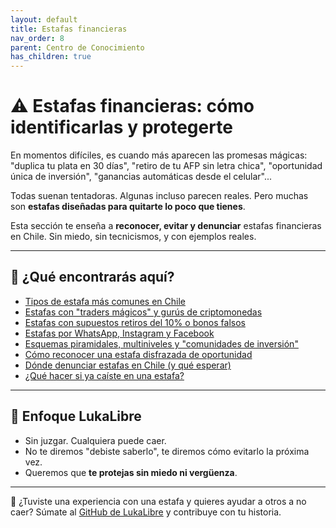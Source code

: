 ```yaml
---
layout: default
title: Estafas financieras
nav_order: 8
parent: Centro de Conocimiento
has_children: true
---
```


# ⚠️ Estafas financieras: cómo identificarlas y protegerte

En momentos difíciles, es cuando más aparecen las promesas mágicas:
"duplica tu plata en 30 días",
"retiro de tu AFP sin letra chica",
"oportunidad única de inversión",
"ganancias automáticas desde el celular"...

Todas suenan tentadoras. Algunas incluso parecen reales.
Pero muchas son **estafas diseñadas para quitarte lo poco que tienes**.

Esta sección te enseña a **reconocer, evitar y denunciar** estafas financieras en Chile.
Sin miedo, sin tecnicismos, y con ejemplos reales.

---

## 📌 ¿Qué encontrarás aquí?

- [Tipos de estafa más comunes en Chile](tipos-de-estafas.md)
- [Estafas con "traders mágicos" y gurús de criptomonedas](trading-magico-y-criptogurus.md)
- [Estafas con supuestos retiros del 10% o bonos falsos](retiro-falso-o-bono-falso.md)
- [Estafas por WhatsApp, Instagram y Facebook](estafas-por-redes.md)
- [Esquemas piramidales, multiniveles y "comunidades de inversión"](piramides-y-multinivel.md)
- [Cómo reconocer una estafa disfrazada de oportunidad](como-reconocer-una-estafa.md)
- [Dónde denunciar estafas en Chile (y qué esperar)](donde-denunciar.md)
- [¿Qué hacer si ya caíste en una estafa?](que-hacer-si-caigo.md)

---

## 🧠 Enfoque LukaLibre

- Sin juzgar. Cualquiera puede caer.
- No te diremos "debiste saberlo", te diremos cómo evitarlo la próxima vez.
- Queremos que **te protejas sin miedo ni vergüenza**.

---

📌 ¿Tuviste una experiencia con una estafa y quieres ayudar a otros a no caer?
Súmate al [GitHub de LukaLibre](https://github.com/raestrada/lukalibre) y contribuye con tu historia.
